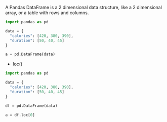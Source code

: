 A Pandas DataFrame is a 2 dimensional data structure, like a 2 dimensional array, or a table with rows and columns.

```python
import pandas as pd

data = {  
  "calories": [420, 380, 390],  
  "duration": [50, 40, 45]  
}

a = pd.DataFrame(data)
```

- loc()


```python
import pandas as pd

data = {  
  "calories": [420, 380, 390],  
  "duration": [50, 40, 45]  
}

df = pd.DataFrame(data)

a = df.loc[0]
```